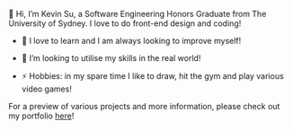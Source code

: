 👋 Hi, I’m Kevin Su,
a Software Engineering Honors Graduate from The University of Sydney. I love to do front-end design and coding!

- 🌱 I love to learn and I am always looking to improve myself!

- 👯 I’m looking to utilise my skills in the real world!

- ⚡ Hobbies: in my spare time I like to draw, hit the gym and play various video games!

For a preview of various projects and more information, please check out my portfolio [here](https://kevin-web.s3-ap-southeast-2.amazonaws.com/build/index.html)!


